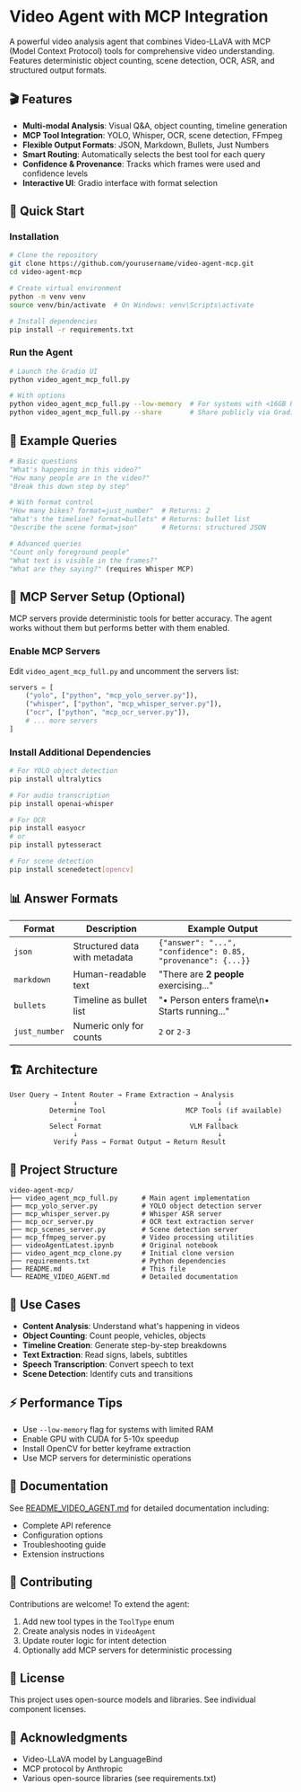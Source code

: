 # Video Agent with MCP Integration

A powerful video analysis agent that combines Video-LLaVA with MCP (Model Context Protocol) tools for comprehensive video understanding. Features deterministic object counting, scene detection, OCR, ASR, and structured output formats.

## 🎬 Features

- **Multi-modal Analysis**: Visual Q&A, object counting, timeline generation
- **MCP Tool Integration**: YOLO, Whisper, OCR, scene detection, FFmpeg
- **Flexible Output Formats**: JSON, Markdown, Bullets, Just Numbers
- **Smart Routing**: Automatically selects the best tool for each query
- **Confidence & Provenance**: Tracks which frames were used and confidence levels
- **Interactive UI**: Gradio interface with format selection

## 🚀 Quick Start

### Installation

```bash
# Clone the repository
git clone https://github.com/yourusername/video-agent-mcp.git
cd video-agent-mcp

# Create virtual environment
python -m venv venv
source venv/bin/activate  # On Windows: venv\Scripts\activate

# Install dependencies
pip install -r requirements.txt
```

### Run the Agent

```bash
# Launch the Gradio UI
python video_agent_mcp_full.py

# With options
python video_agent_mcp_full.py --low-memory  # For systems with <16GB RAM
python video_agent_mcp_full.py --share       # Share publicly via Gradio
```

## 📝 Example Queries

```python
# Basic questions
"What's happening in this video?"
"How many people are in the video?"
"Break this down step by step"

# With format control
"How many bikes? format=just_number"  # Returns: 2
"What's the timeline? format=bullets" # Returns: bullet list
"Describe the scene format=json"      # Returns: structured JSON

# Advanced queries
"Count only foreground people"
"What text is visible in the frames?"
"What are they saying?" (requires Whisper MCP)
```

## 🔧 MCP Server Setup (Optional)

MCP servers provide deterministic tools for better accuracy. The agent works without them but performs better with them enabled.

### Enable MCP Servers

Edit `video_agent_mcp_full.py` and uncomment the servers list:

```python
servers = [
    ("yolo", ["python", "mcp_yolo_server.py"]),
    ("whisper", ["python", "mcp_whisper_server.py"]),
    ("ocr", ["python", "mcp_ocr_server.py"]),
    # ... more servers
]
```

### Install Additional Dependencies

```bash
# For YOLO object detection
pip install ultralytics

# For audio transcription
pip install openai-whisper

# For OCR
pip install easyocr
# or
pip install pytesseract

# For scene detection
pip install scenedetect[opencv]
```

## 📊 Answer Formats

| Format | Description | Example Output |
|--------|-------------|----------------|
| `json` | Structured data with metadata | `{"answer": "...", "confidence": 0.85, "provenance": {...}}` |
| `markdown` | Human-readable text | "There are **2 people** exercising..." |
| `bullets` | Timeline as bullet list | "• Person enters frame\n• Starts running..." |
| `just_number` | Numeric only for counts | `2` or `2-3` |

## 🏗️ Architecture

```
User Query → Intent Router → Frame Extraction → Analysis
                ↓                                   ↓
          Determine Tool                    MCP Tools (if available)
                ↓                                   ↓
          Select Format                      VLM Fallback
                ↓                                   ↓
           Verify Pass → Format Output → Return Result
```

## 📁 Project Structure

```
video-agent-mcp/
├── video_agent_mcp_full.py      # Main agent implementation
├── mcp_yolo_server.py           # YOLO object detection server
├── mcp_whisper_server.py        # Whisper ASR server
├── mcp_ocr_server.py            # OCR text extraction server
├── mcp_scenes_server.py         # Scene detection server
├── mcp_ffmpeg_server.py         # Video processing utilities
├── videoAgentLatest.ipynb       # Original notebook
├── video_agent_mcp_clone.py     # Initial clone version
├── requirements.txt             # Python dependencies
├── README.md                    # This file
└── README_VIDEO_AGENT.md        # Detailed documentation
```

## 🎯 Use Cases

- **Content Analysis**: Understand what's happening in videos
- **Object Counting**: Count people, vehicles, objects
- **Timeline Creation**: Generate step-by-step breakdowns
- **Text Extraction**: Read signs, labels, subtitles
- **Speech Transcription**: Convert speech to text
- **Scene Detection**: Identify cuts and transitions

## ⚡ Performance Tips

- Use `--low-memory` flag for systems with limited RAM
- Enable GPU with CUDA for 5-10x speedup
- Install OpenCV for better keyframe extraction
- Use MCP servers for deterministic operations

## 📖 Documentation

See [README_VIDEO_AGENT.md](README_VIDEO_AGENT.md) for detailed documentation including:
- Complete API reference
- Configuration options
- Troubleshooting guide
- Extension instructions

## 🤝 Contributing

Contributions are welcome! To extend the agent:

1. Add new tool types in the `ToolType` enum
2. Create analysis nodes in `VideoAgent`
3. Update router logic for intent detection
4. Optionally add MCP servers for deterministic processing

## 📄 License

This project uses open-source models and libraries. See individual component licenses.

## 🙏 Acknowledgments

- Video-LLaVA model by LanguageBind
- MCP protocol by Anthropic
- Various open-source libraries (see requirements.txt)